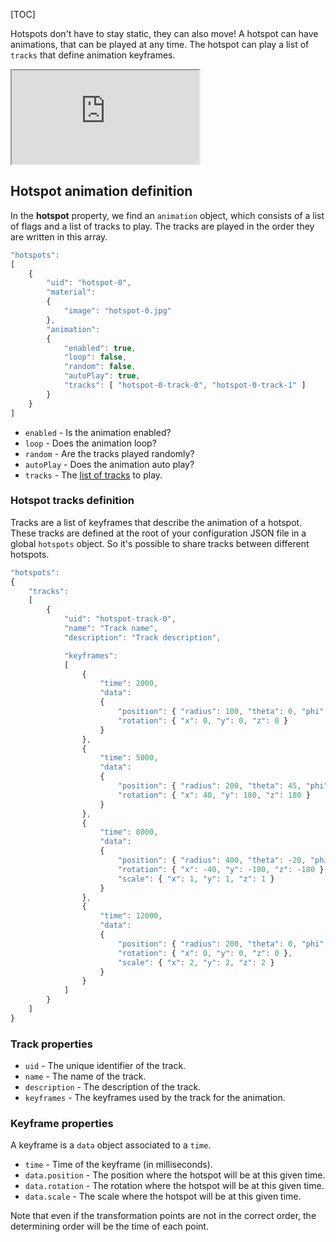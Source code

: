 [TOC]

Hotspots don't have to stay static, they can also move! A hotspot can have animations, that can be played at any time. The hotspot can play a list of `tracks` that define animation keyframes.

<iframe src="http://kenprivatebeta.kolor.com/releases/latest/samples/projects/hotspots-animation/"></iframe>

## Hotspot animation definition

In the **hotspot** property, we find an `animation` object, which consists of a list of flags and a list of tracks to play. The tracks are played in the order they are written in this array.

```js
"hotspots":
[
    {
        "uid": "hotspot-0",
        "material":
        {
            "image": "hotspot-0.jpg"
        },
        "animation":
        {
            "enabled": true,
            "loop": false,
            "random": false,
            "autoPlay": true,
            "tracks": [ "hotspot-0-track-0", "hotspot-0-track-1" ]
        }
    }
]
```

- `enabled` - Is the animation enabled?
- `loop` - Does the animation loop?
- `random` - Are the tracks played randomly?
- `autoPlay` - Does the animation auto play?
- `tracks` - The [list of tracks](#tracks) to play.

### Hotspot tracks definition

Tracks are a list of keyframes that describe the animation of a hotspot.
These tracks are defined at the root of your configuration JSON file in a global `hotspots` object. So it's possible to share tracks between different hotspots.

```js
"hotspots":
{
    "tracks":
    [
        {
            "uid": "hotspot-track-0",
            "name": "Track name",
            "description": "Track description",

            "keyframes":
            [
                {
                    "time": 2000,
                    "data":
                    {
                        "position": { "radius": 100, "theta": 0, "phi": 0 },
                        "rotation": { "x": 0, "y": 0, "z": 0 }
                    }
                },
                {
                    "time": 5000,
                    "data":
                    {
                        "position": { "radius": 200, "theta": 45, "phi": 20 },
                        "rotation": { "x": 40, "y": 180, "z": 180 }
                    }
                },
                {
                    "time": 8000,
                    "data":
                    {
                        "position": { "radius": 400, "theta": -20, "phi": 10 },
                        "rotation": { "x": -40, "y": -180, "z": -180 },
                        "scale": { "x": 1, "y": 1, "z": 1 }
                    }
                },
                {
                    "time": 12000,
                    "data":
                    {
                        "position": { "radius": 200, "theta": 0, "phi": 0 },
                        "rotation": { "x": 0, "y": 0, "z": 0 },
                        "scale": { "x": 2, "y": 2, "z": 2 }
                    }
                }
            ]
        }
    ]
}
```

### Track properties

- `uid` - The unique identifier of the track.
- `name` - The name of the track.
- `description` - The description of the track.
- `keyframes` - The keyframes used by the track for the animation.

### Keyframe properties

A keyframe is a `data` object associated to a `time`.

- `time` - Time of the keyframe (in milliseconds).
- `data.position` - The position where the hotspot will be at this given time.
- `data.rotation` - The rotation where the hotspot will be at this given time.
- `data.scale` - The scale where the hotspot will be at this given time.

Note that even if the transformation points are not in the correct order, the determining order will be the time of each point.

